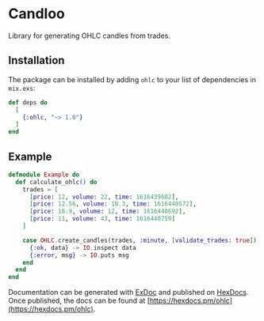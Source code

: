 # Candloo

Library for generating OHLC candles from trades.

## Installation

The package can be installed by adding `ohlc` to your
list of dependencies in `mix.exs`:

```elixir
def deps do
  [
    {:ohlc, "~> 1.0"}
  ]
end
```

## Example
```elixir
defmodule Example do
  def calculate_ohlc() do
    trades = [
      [price: 12, volume: 22, time: 1616439602],
      [price: 12.56, volume: 18.3, time: 1616440572],
      [price: 18.9, volume: 12, time: 1616440692],
      [price: 11, volume: 43, time: 1616440759]
    ]

    case OHLC.create_candles(trades, :minute, [validate_trades: true]) do
      {:ok, data} -> IO.inspect data
      {:error, msg} -> IO.puts msg
    end
  end
end
```


Documentation can be generated with [ExDoc](https://github.com/elixir-lang/ex_doc)
and published on [HexDocs](https://hexdocs.pm). Once published, the docs can
be found at [https://hexdocs.pm/ohlc](https://hexdocs.pm/ohlc).

